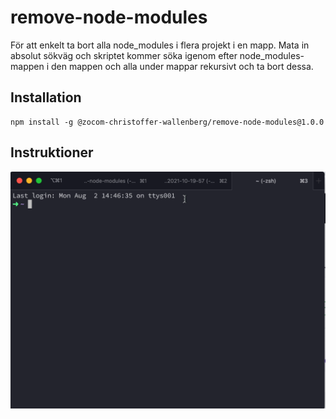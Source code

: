 # remove-node-modules

För att enkelt ta bort alla node_modules i flera projekt i en mapp. Mata in absolut sökväg och skriptet kommer söka igenom efter node_modules-mappen i den mappen och alla under mappar rekursivt och ta bort dessa.

## Installation

```
npm install -g @zocom-christoffer-wallenberg/remove-node-modules@1.0.0
```

## Instruktioner

![instruktioner](remove-node-modules.gif)